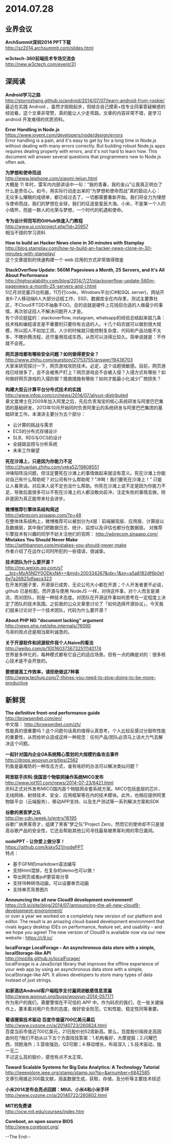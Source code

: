 2014.07.28
========

## 业界会议

**ArchSummit深圳2014 PPT下载**  
http://sz2014.archsummit.com/slides.html  

**w3ctech-360前端技术专场交流会**  
http://new.w3ctech.com/event/31  


## 深阅读  

**Android学习之路**  
http://stormzhang.github.io/android/2014/07/07/learn-android-from-rookie/  
最近在实践 Android ，虽然才刚刚起步，但结合自己摸索+找专业同事答疑解惑的经验看，这个文章非常赞，真的能让人少走弯路。文章的内容非常不错，是学习 android 开发难得的优质资料。

**Error Handling in Node.js**  
https://www.joyent.com/developers/node/design/errors  
Error handling is a pain, and it's easy to get by for a long time in Node.js without dealing with many errors correctly. But building robust Node.js apps requires dealing properly with errors, and it's not hard to learn how. This document will answer several questions that programmers new to Node.js often ask. 

**为梦想和使命而战**  
http://www.leiphone.com/xiaomi-leijun.html  
大概是 11 年时，雷军内内部讲话中一句：“我的青春，我的金山”让我真正明白了什么是责任心。如今，用实际行动走出来的“为梦想和使命而战”真的鼓动人心：
无论多么耀眼的成绩单，都已经过去了，一切都需要重新开始。我们将全力为理想与使命而战，我们的梦想在全球，我们的征途是星辰大海。小米，不是某一个人的小情怀，而是一群人的光荣与梦想，一个时代的机遇和使命。

**专为设计师而写的GitHub快速入门教程**  
http://www.ui.cn/project.php?id=20957  
相当不错的学习资料

**How to build an Hacker News clone in 30 minutes with Stamplay**  
http://blog.stamplay.com/how-to-build-an-hacker-news-clone-in-30-minutes-with-stamplay/  
这个文章提到的快速构建一个 web 应用的方式非常值得借鉴

**StackOverflow Update: 560M Pageviews a Month, 25 Servers, and It's All About Performance**  
http://highscalability.com/blog/2014/7/21/stackoverflow-update-560m-pageviews-a-month-25-servers-and-i.html  
5亿月浏览量25台机器，11万行code，Windows平台(C#和SQL server)，网站开发6-7人移动端6人大部分远程工作，SSD，数据库全在内存里，测试主要靠社区，不Cloud不TDD不抽象不OO。总的说就是硬件上花钱招合适的人做最少的事情，再次验证招人不解决问题开人才是。  
有个评论挺猛的：stackoverflow, instagram, whatsapp的经验总结起来就几条：技术栈和编程语言是不重要的只要你有合适的人。十几个码农就可以做到很大规模，所以招人不如加工资。人少的时候就只能控制复杂度，代码和产品功能不太多，不瞎折腾流程，还尽量用现成东西，从而可以活得比较久。简单说就是：不作就不会死。

**网页游戏都有哪些安全问题？如何做得更安全？**  
http://www.zhihu.com/question/21753755/answer/19436703  
大家来研究探讨一下，网页游戏攻防技术。必定，这个话题很敏感。目前，网页游戏已经很多了，会不会被黑产盯上？网页游戏会不会被入侵？入侵方式有哪些？如何做好网页游戏的入侵防御？挽救措施有哪些？如何才能最小化减少厂商损失？  

**构建大型云计算平台分布式技术的实践**  
http://www.infoq.com/cn/news/2014/07/aliyun-distributed  
章文嵩博士在2009年加入阿里之后，先后负责淘宝的核心系统研发与阿里巴巴集团的基础研发，2013年10月开始同时负责阿里云的系统研发与阿里巴巴集团的基础研发工作。本演讲主要分为五个部分：

- 云计算的挑战与需求
- ECS的分布式存储设计
- SLB、RDS与OCS的设计
- 全链路监控与分析系统
- 未来工作展望

**死在沙滩上，只是因为你能力不足**  
http://zhuanlan.zhihu.com/yeka52/19808551  
冲锋陷阵没问题，但注定要死在沙滩上的事情做起来就没有意义。死在沙滩上你能对自己有什么帮助呢？对公司有什么帮助呢？“冲啊！我们要死在沙滩上！” 只能让人看笑话。对后来人说不定也没什么帮助。你死在沙滩上说不定是因为你能力不足，导致后面很多可以不死在沙滩上的人都没敢向前冲，注定失败的事情去做，除非是因为真正能带来社会进步。  

**微博推荐引擎体系结构简述**  
http://wbrecom.sinaapp.com/?p=48  
在整体体系结构上，微博推荐可以被划分为4层：前端展现层、应用层、计算层以及数据层，其中我们把数据日志、统计、监控以及评估也都分在数据层。
对推荐引擎技术有兴趣的同学不妨关注他们的官网： http://wbrecom.sinaapp.com/  
**Mistakes You Should Never Make**  
http://sethbannon.com/mistakes-you-should-never-make  
作者介绍了在运作公司时所犯的一些错误，很诚挚。  

**技术团队为什么要开源？**  
http://mp.weixin.qq.com/s?__biz=MzA5NDY0ODkxNA==&mid=200334267&idx=1&sn=a5a8182df6b0e16e7a26825dfaaca323  
在开发的圈子里，开源渐已成势，无论公司大小都在开源；个人开发者更不必说，github 已是标配。而开源与使用 NodeJS 一样，对待这件事，对个人而言是潮流，而对团队，则是一种技术态度。对团队在开源这件事如何思考在一定程度上决定了团队的技术氛围。之前我的公众文章里讨论了「如何选择开源协议」，今天我们就来讨论对于一个技术团队，代码为什么要开源？

**About PHP NG "document lacking" argument**  
http://news.php.net/php.internals/76090  
鸟哥的观点还是相当犀利诚恳的。

**关于开源软件和闭源软件我个人Naive的看法**  
http://weibo.com/p/1001603736732511140174  
世界是多样化的，每种模式都有它自己的适应场景。但有一点的确是对的：很多核心技术是不会开放的。

**要想提高工作效率，请拒绝做这7种事**  
http://www.techug.com/7-things-you-need-to-stop-doing-to-be-more-productive  

## 新鲜货  

**The definitive front-end performance guide**  
http://browserdiet.com/en/  
中文版： http://browserdiet.com/zh/  
性能真的很重要吗？这个问题句话真的值得认真思考。个人比较反感过分鼓吹性能的重要性，从而给听众造成这样一种观念：任何产品/团队必须马上话大力气去解决这个问题。

**一起针对国内企业OA系统精心策划的大规模钓鱼攻击事件**  
http://drops.wooyun.org/tips/2562  
钓鱼是最难防的一种攻击方式，谁有啥好的办法可以解决类似问题？

**阿里联手庆科:我国首个物联网操作系统MICO发布**  
http://www.iot101.com/news/2014-07-23/6421.html  
庆科正式对外发布MICO国内首个物联网全套系统方案。MICO包括底层的芯片、无线网络、射频技术、安全、应用框架等在内的技术模块。此外，也相应提供阿里物联平台（云端服务）、移动APP支持、以及生产测试等一系列解决方案和SDK

**谷歌的黑客梦之队**  
http://iw-cdn.iweek.ly/entry/16195  
谷歌广纳黑客奇才，组建了黑客“梦之队”Project Zero，然而它的使命却不只是提高谷歌产品的安全性，它还会帮助其他公司寻找最易被黑客利用的零日漏洞。  

**nodePPT - 让你爱上做分享！**  
https://github.com/ksky521/nodePPT  
特点：
- 基于GFM的markdown语法编写
- 支持html混排，在复杂的demo也可以做！
- 导出网页或者pdf更容易分享
- 支持18种转场动画，可以设置单页动画
- 支持单页背景图片

**Announcing the all new Cloud9 development environment!**  
https://c9.io/site/blog/2014/07/announcing-the-all-new-cloud9-development-environment/  
or over a year we worked on a completely new version of our platform and editor. The result is an amazing cloud-based development environment that rivals legacy desktop IDEs on performance, feature set, and usability - and we hope you agree! The new version of Cloud9 is available now via our new website : https://c9.io/

**localForage LocalForage – An asynchronous data store with a simple, localStorage-like API**  
http://mozilla.github.io/localForage/  
localForage is a JavaScript library that improves the offline experience of your web app by using an asynchronous data store with a simple, localStorage-like API. It allows developers to store many types of data instead of just strings.  

**如家酒店Android客户端程序支付漏洞进敏感信息泄漏**  
http://www.wooyun.org/bugs/wooyun-2014-057171  
作为用户的我们，需要警惕在不可信的 APP 中。作为码农的我们，在一些关键操作上，要本着对用户负责的态度，做好安全防范，它和性能、稳定性同等重要。

**葡语搜索技术驱动 百度市值逼700亿美元幕后**  
http://www.cyzone.cn/a/20140723/260824.html  
百度当前市值近700亿美元，21日股价创52周新高。那么，百度股价隔夜走高因由何在?我们不妨从以下五个方面找找答案：1.机构看好，大摩提振；2.闪耀巴西，领跑海外；3.营收强劲，Q2可期；4.移动增长，布局深入；5.技术驱动，独一无二  
不过这么高的股价，感觉有点不太正常。

**Toward Scalable Systems for Big Data Analytics: A Technology Tutorial**  
http://ieeexplore.ieee.org/stamp/stamp.jsp?tp=&arnumber=6842585  
文章引用接近300篇文献，涵盖数据生成，获取，存储，及分析等主要技术综述

**小米2014发布会亮点回顾：MIUI、小米4和小米手环**  
http://www.cyzone.cn/a/20140722/260802.html  

**MIT的免费课**  
http://ocw.mit.edu/courses/index.htm  

**Coreboot, an open source BIOS**  
http://www.coreboot.org/  

--The End--
